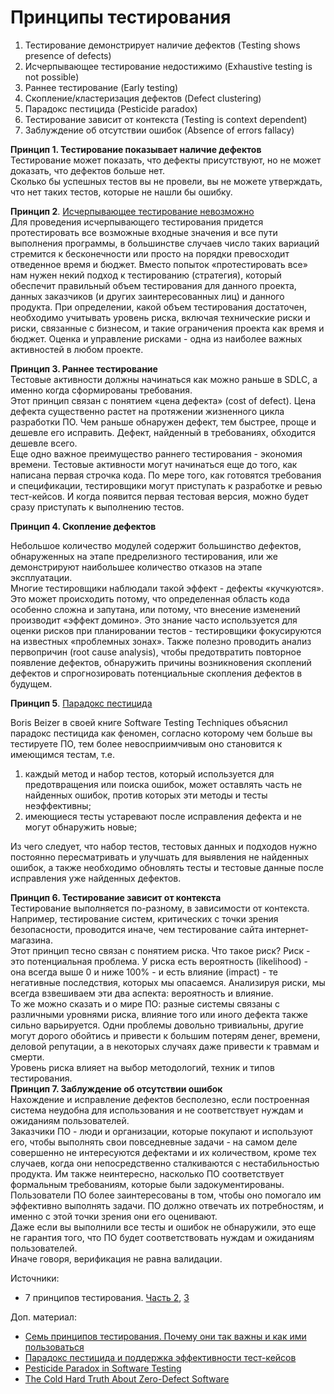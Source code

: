 # Принципы тестирования

1. Тестирование демонстрирует наличие дефектов (Testing shows presence of defects)
2. Исчерпывающее тестирование недостижимо (Exhaustive testing is not possible)
3. Раннее тестирование (Early testing)
4. Скопление/кластеризация дефектов (Defect clustering)
5. Парадокс пестицида (Pesticide paradox)
6. Тестирование зависит от контекста (Testing is context dependent)
7. Заблуждение об отсутствии ошибок (Absence of errors fallacy)

**Принцип 1. Тестирование показывает наличие дефектов**\
Тестирование может показать, что дефекты присутствуют, но не может доказать, что дефектов больше нет.\
Сколько бы успешных тестов вы не провели, вы не можете утверждать, что нет таких тестов, которые не нашли бы ошибку.

**Принцип 2**. [Исчерпывающее тестирование невозможно](https://www.softwaretestingclass.com/what-is-exhaustive-testing-in-software-testing/)\
Для проведения исчерпывающего тестирования придется протестировать все возможные входные значения и все пути выполнения программы, в большинстве случаев число таких вариаций стремится к бесконечности или просто на порядки превосходит отведенное время и бюджет. Вместо попыток «протестировать все» нам нужен некий подход к тестированию (стратегия), который обеспечит правильный объем тестирования для данного проекта, данных заказчиков (и других заинтересованных лиц) и данного продукта. При определении, какой объем тестирования достаточен, необходимо учитывать уровень риска, включая технические риски и риски, связанные с бизнесом, и такие ограничения проекта как время и бюджет. Оценка и управление рисками - одна из наиболее важных активностей в любом проекте.

**Принцип 3. Раннее тестирование**\
Тестовые активности должны начинаться как можно раньше в SDLC, а именно когда сформированы требования.\
Этот принцип связан с понятием «цена дефекта» (cost of defect). Цена дефекта существенно растет на протяжении жизненного цикла разработки ПО. Чем раньше обнаружен дефект, тем быстрее, проще и дешевле его исправить. Дефект, найденный в требованиях, обходится дешевле всего.\
Еще одно важное преимущество раннего тестирования - экономия времени. Тестовые активности могут начинаться еще до того, как написана первая строчка кода. По мере того, как готовятся требования и спецификации, тестировщики могут приступать к разработке и ревью тест-кейсов. И когда появится первая тестовая версия, можно будет сразу приступать к выполнению тестов.

**Принцип 4. Скопление дефектов**

Небольшое количество модулей содержит большинство дефектов, обнаруженных на этапе предрелизного тестирования, или же демонстрируют наибольшее количество отказов на этапе эксплуатации.\
Многие тестировщики наблюдали такой эффект - дефекты «кучкуются». Это может происходить потому, что определенная область кода особенно сложна и запутана, или потому, что внесение изменений производит «эффект домино». Это знание часто используется для оценки рисков при планировании тестов - тестировщики фокусируются на известных «проблемных зонах». Также полезно проводить анализ первопричин (root cause analysis), чтобы предотвратить повторное появление дефектов, обнаружить причины возникновения скоплений дефектов и спрогнозировать потенциальные скопления дефектов в будущем.

**Принцип 5**. [Парадокс пестицида](https://okiseleva.blogspot.com/2020/11/blog-post\_26.html)

Boris Beizer в своей книге Software Testing Techniques объяснил парадокс пестицида как феномен, согласно которому чем больше вы тестируете ПО, тем более невосприимчивым оно становится к имеющимся тестам, т.е.

1. каждый метод и набор тестов, который используется для предотвращения или поиска ошибок, может оставлять часть не найденных ошибок, против которых эти методы и тесты неэффективны;
2. имеющиеся тесты устаревают после исправления дефекта и не могут обнаружить новые;

Из чего следует, что набор тестов, тестовых данных и подходов нужно постоянно пересматривать и улучшать для выявления не найденных ошибок, а также необходимо обновлять тесты и тестовые данные после исправления уже найденных дефектов.

**Принцип 6. Тестирование зависит от контекста**\
Тестирование выполняется по-разному, в зависимости от контекста. Например, тестирование систем, критических с точки зрения безопасности, проводится иначе, чем тестирование сайта интернет-магазина.\
Этот принцип тесно связан с понятием риска. Что такое риск? Риск - это потенциальная проблема. У риска есть вероятность (likelihood) - она всегда выше 0 и ниже 100% - и есть влияние (impact) - те негативные последствия, которых мы опасаемся. Анализируя риски, мы всегда взвешиваем эти два аспекта: вероятность и влияние.\
То же можно сказать и о мире ПО: разные системы связаны с различными уровнями риска, влияние того или иного дефекта также сильно варьируется. Одни проблемы довольно тривиальны, другие могут дорого обойтись и привести к большим потерям денег, времени, деловой репутации, а в некоторых случаях даже привести к травмам и смерти.\
Уровень риска влияет на выбор методологий, техник и типов тестирования.\
**Принцип 7. Заблуждение об отсутствии ошибок**\
Нахождение и исправление дефектов бесполезно, если построенная система неудобна для использования и не соответствует нуждам и ожиданиям пользователей.\
Заказчики ПО - люди и организации, которые покупают и используют его, чтобы выполнять свои повседневные задачи - на самом деле совершенно не интересуются дефектами и их количеством, кроме тех случаев, когда они непосредственно сталкиваются с нестабильностью продукта. Им также неинтересно, насколько ПО соответствует формальным требованиям, которые были задокументированы. Пользователи ПО более заинтересованы в том, чтобы оно помогало им эффективно выполнять задачи. ПО должно отвечать их потребностям, и именно с этой точки зрения они его оценивают.\
Даже если вы выполнили все тесты и ошибок не обнаружили, это еще не гарантия того, что ПО будет соответствовать нуждам и ожиданиям пользователей.\
Иначе говоря, верификация не равна валидации.

Источники:

* 7 принципов тестирования. [Часть 2](https://www.luxoft-training.ru/about/news/7\_printsipov\_testirovaniya\_CHast\_2/), [3](https://www.luxoft-training.ru/about/news/7\_printsipov\_testirovaniya\_CHast\_3/)

Доп. материал:

* [Семь принципов тестирования. Почему они так важны и как ими пользоваться](https://www.youtube.com/watch?v=TxPbhqxcKP4)
* [Парадокс пестицида и поддержка эффективности тест-кейсов](https://training.qatestlab.com/blog/technical-articles/pesticide-paradox-support-effectiveness-test-cases/)
* [Pesticide Paradox in Software Testing](https://testwithnishi.com/2015/01/03/pesticide-paradox-in-software-testing/)
* [The Cold Hard Truth About Zero-Defect Software](https://theqalead.com/topics/zero-defect-software/)
